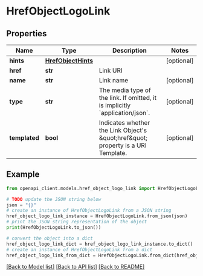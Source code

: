 # HrefObjectLogoLink


## Properties

Name | Type | Description | Notes
------------ | ------------- | ------------- | -------------
**hints** | [**HrefObjectHints**](HrefObjectHints.md) |  | [optional] 
**href** | **str** | Link URI | 
**name** | **str** | Link name | [optional] 
**type** | **str** | The media type of the link. If omitted, it is implicitly &#x60;application/json&#x60;. | [optional] 
**templated** | **bool** | Indicates whether the Link Object&#39;s \&quot;href\&quot; property is a URI Template. | [optional] 

## Example

```python
from openapi_client.models.href_object_logo_link import HrefObjectLogoLink

# TODO update the JSON string below
json = "{}"
# create an instance of HrefObjectLogoLink from a JSON string
href_object_logo_link_instance = HrefObjectLogoLink.from_json(json)
# print the JSON string representation of the object
print(HrefObjectLogoLink.to_json())

# convert the object into a dict
href_object_logo_link_dict = href_object_logo_link_instance.to_dict()
# create an instance of HrefObjectLogoLink from a dict
href_object_logo_link_from_dict = HrefObjectLogoLink.from_dict(href_object_logo_link_dict)
```
[[Back to Model list]](../README.md#documentation-for-models) [[Back to API list]](../README.md#documentation-for-api-endpoints) [[Back to README]](../README.md)


